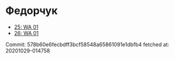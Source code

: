 # Федорчук
- [25: WA 01](25.md)
- [26: WA 01](26.md)

Commit: 578b60e6fecbdff3bcf58548a65861091e1dbfb4
 fetched at: 20201029-014758
